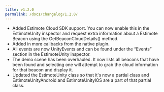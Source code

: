```yaml
---
title: v1.2.0
permalink: /docs/changelog/1.2.0/
---
```


* Added Estimote Cloud SDK support. You can now enable this in the EstimoteUnity inspector and request extra information about a Estimote Beacon using the GetBeaconCloudDetails() method.
* Added in more callbacks from the native plugin.
* All events are now UnityEvents and can be found under the “Events” section in the EstimoteUnity inspector.
* The demo scene has been overhauled. It now lists all beacons that have been found and selecting one will attempt to grab the cloud information for that beacon and display it.
* Updated the EstimoteUnity class so that it's now a partial class and EstimoteUnityAndroid and EstimoteUnityIOS are a part of that partial class.
